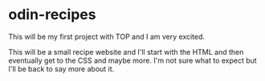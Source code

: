 # odin-recipes

This will be my first project with TOP and I am very excited. 

This will be a small recipe website and I'll start with the HTML and then eventually get to the CSS and maybe more.
I'm not sure what to expect but I'll be back to say more about it.
